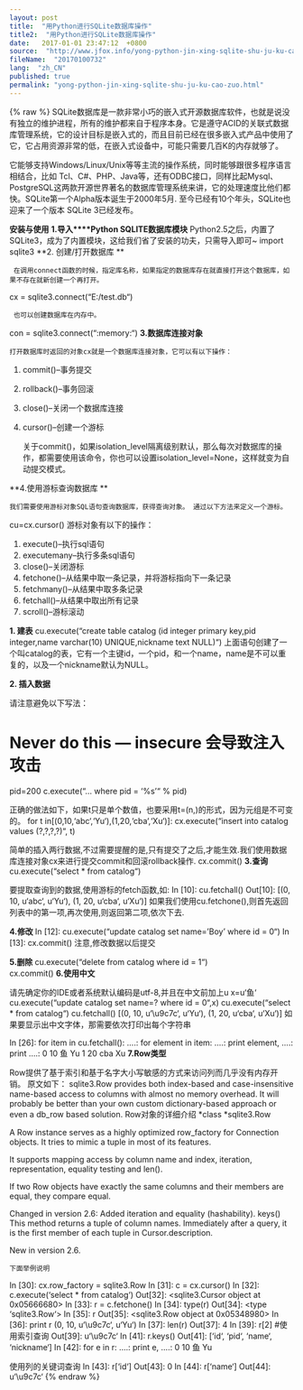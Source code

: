 ```yaml
---
layout: post
title:  "用Python进行SQLite数据库操作"
title2:  "用Python进行SQLite数据库操作"
date:   2017-01-01 23:47:12  +0800
source:  "http://www.jfox.info/yong-python-jin-xing-sqlite-shu-ju-ku-cao-zuo.html"
fileName:  "20170100732"
lang:  "zh_CN"
published: true
permalink: "yong-python-jin-xing-sqlite-shu-ju-ku-cao-zuo.html"
---
```

{% raw %}
SQLite数据库是一款非常小巧的嵌入式开源数据库软件，也就是说没有独立的维护进程，所有的维护都来自于程序本身。它是遵守ACID的关联式数据库管理系统，它的设计目标是嵌入式的，而且目前已经在很多嵌入式产品中使用了它，它占用资源非常的低，在嵌入式设备中，可能只需要几百K的内存就够了。

它能够支持Windows/Linux/Unix等等主流的操作系统，同时能够跟很多程序语言相结合，比如 Tcl、C#、PHP、Java等，还有ODBC接口，同样比起Mysql、PostgreSQL这两款开源世界著名的数据库管理系统来讲，它的处理速度比他们都快。SQLite第一个Alpha版本诞生于2000年5月. 至今已经有10个年头，SQLite也迎来了一个版本 SQLite 3已经发布。

**安装与使用**
**1.导入****Python SQLITE数据库模块**
     Python2.5之后，内置了SQLite3，成为了内置模块，这给我们省了安装的功夫，只需导入即可~
import sqlite3
**2. 创建/打开数据库 **

     在调用connect函数的时候，指定库名称，如果指定的数据库存在就直接打开这个数据库，如果不存在就新创建一个再打开。
cx = sqlite3.connect(“E:/test.db“)

     也可以创建数据库在内存中。

con = sqlite3.connect(“:memory:“)
**3.数据库连接对象**

    打开数据库时返回的对象cx就是一个数据库连接对象，它可以有以下操作：

1. commit()–事务提交   
2. rollback()–事务回滚   
3. close()–关闭一个数据库连接   
4. cursor()–创建一个游标

    关于commit()，如果isolation_level隔离级别默认，那么每次对数据库的操作，都需要使用该命令，你也可以设置isolation_level=None，这样就变为自动提交模式。

**4.使用游标查询数据库 **

    我们需要使用游标对象SQL语句查询数据库，获得查询对象。 通过以下方法来定义一个游标。
cu=cx.cursor()
     游标对象有以下的操作：

1. execute()–执行sql语句   
2. executemany–执行多条sql语句   
3. close()–关闭游标   
4. fetchone()–从结果中取一条记录，并将游标指向下一条记录   
5. fetchmany()–从结果中取多条记录   
6. fetchall()–从结果中取出所有记录   
7. scroll()–游标滚动  

**1. 建表**
cu.execute(“create table catalog (id integer primary key,pid integer,name varchar(10) UNIQUE,nickname text NULL)“)
上面语句创建了一个叫catalog的表，它有一个主键id，一个pid，和一个name，name是不可以重复的，以及一个nickname默认为NULL。

**2. 插入数据**

请注意避免以下写法：
# Never do this — insecure 会导致注入攻击

pid=200
c.execute(“… where pid = ‘%s’“ % pid)

正确的做法如下，如果t只是单个数值，也要采用t=(n,)的形式，因为元组是不可变的。 
for t in[(0,10,‘abc‘,‘Yu‘),(1,20,‘cba‘,‘Xu‘)]:
cx.execute(“insert into catalog values (?,?,?,?)“, t)

简单的插入两行数据,不过需要提醒的是,只有提交了之后,才能生效.我们使用数据库连接对象cx来进行提交commit和回滚rollback操作.
cx.commit()
**3.查询**
cu.execute(“select * from catalog“) 

要提取查询到的数据,使用游标的fetch函数,如:
In [10]: cu.fetchall()
Out[10]: [(0, 10, u‘abc‘, u‘Yu‘), (1, 20, u‘cba‘, u‘Xu‘)]
如果我们使用cu.fetchone(),则首先返回列表中的第一项,再次使用,则返回第二项,依次下去.

**4.修改**
In [12]: cu.execute(“update catalog set name=’Boy’ where id = 0“)
In [13]: cx.commit()
注意,修改数据以后提交

**5.删除**
cu.execute(“delete from catalog where id = 1“)  
cx.commit() 
**6.使用中文**

请先确定你的IDE或者系统默认编码是utf-8,并且在中文前加上u
x=u‘鱼‘
cu.execute(“update catalog set name=? where id = 0“,x)
cu.execute(“select * from catalog“)
cu.fetchall()
[(0, 10, u‘\u9c7c‘, u‘Yu‘), (1, 20, u‘cba‘, u‘Xu‘)]
如果要显示出中文字体，那需要依次打印出每个字符串

 
In [26]: for item in cu.fetchall():
….:     for element in item:
….:         print element,
….:     print
….: 
0 10 鱼 Yu
1 20 cba Xu
**7.Row类型**

Row提供了基于索引和基于名字大小写敏感的方式来访问列而几乎没有内存开销。 原文如下：
sqlite3.Row provides both index-based and case-insensitive name-based access to columns with almost no memory overhead. It will probably be better than your own custom dictionary-based approach or even a db_row based solution. 
Row对象的详细介绍
*class *sqlite3.Row

A Row instance serves as a highly optimized row_factory for Connection objects. It tries to mimic a tuple in most of its features.

It supports mapping access by column name and index, iteration, representation, equality testing and len().

If two Row objects have exactly the same columns and their members are equal, they compare equal.

 Changed in version 2.6: Added iteration and equality (hashability).
keys()
This method returns a tuple of column names. Immediately after a query, it is the first member of each tuple in Cursor.description.

 New in version 2.6.

    下面举例说明

 
In [30]: cx.row_factory = sqlite3.Row
In [31]: c = cx.cursor()
In [32]: c.execute(‘select * from catalog‘)
Out[32]: <sqlite3.Cursor object at 0x05666680>
In [33]: r = c.fetchone()
In [34]: type(r)
Out[34]: <type ‘sqlite3.Row‘>
In [35]: r
Out[35]: <sqlite3.Row object at 0x05348980>
In [36]: print r
(0, 10, u‘\u9c7c‘, u‘Yu‘)
In [37]: len(r)
Out[37]: 4
In [39]: r[2]            #使用索引查询
Out[39]: u‘\u9c7c‘
In [41]: r.keys()
Out[41]: [‘id‘, ‘pid‘, ‘name‘, ‘nickname‘]
In [42]: for e in r:
….:     print e,
….: 
0 10 鱼 Yu
 

 使用列的关键词查询
In [43]: r[‘id‘]
Out[43]: 0
In [44]: r[‘name‘]
Out[44]: u‘\u9c7c‘
{% endraw %}
